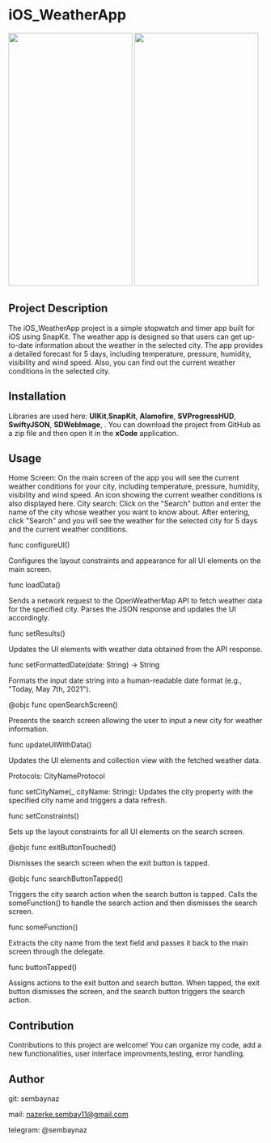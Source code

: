 # iOS_WeatherApp
<img width = "245" height = "500" src = "https://github.com/sembaynaz/iOS_WeatherApp/assets/96616194/7d64ca6f-3cfd-411b-858e-d8ff1731d27d">
<img width = "245" height = "500" src = "https://github.com/sembaynaz/iOS_WeatherApp/assets/96616194/651dc5a0-22ad-4d1c-9b05-f5de4c3743aa">

## Project Description
The iOS_WeatherApp project is a simple stopwatch and timer app built for iOS using SnapKit. The weather app is designed so that users can 
get up-to-date information about the weather in the selected city. The app provides a detailed forecast for 5 days, including temperature, pressure, 
humidity, visibility and wind speed. Also, you can find out the current weather conditions in the selected city.

## Installation
Libraries are used here: **UIKit**,**SnapKit**, **Alamofire**, **SVProgressHUD**, **SwiftyJSON**, **SDWebImage**, . You can download the project from GitHub as a zip file and then open it in the **xCode** application.

## Usage
Home Screen: On the main screen of the app you will see the current weather conditions for your city, including temperature, pressure, humidity, visibility and wind speed. 
An icon showing the current weather conditions is also displayed here.
City search: Click on the "Search" button and enter the name of the city whose weather you want to know about. 
After entering, click "Search" and you will see the weather for the selected city for 5 days and the current weather conditions.

func configureUI()

Configures the layout constraints and appearance for all UI elements on the main screen.

func loadData()

Sends a network request to the OpenWeatherMap API to fetch weather data for the specified city. Parses the JSON response and updates the UI accordingly.

func setResults()

Updates the UI elements with weather data obtained from the API response.

func setFormattedDate(date: String) -> String

Formats the input date string into a human-readable date format (e.g., "Today, May 7th, 2021").

@objc func openSearchScreen()

Presents the search screen allowing the user to input a new city for weather information.

func updateUIWithData()

Updates the UI elements and collection view with the fetched weather data.

Protocols:
CityNameProtocol

func setCityName(_ cityName: String): Updates the city property with the specified city name and triggers a data refresh.

func setConstraints()

Sets up the layout constraints for all UI elements on the search screen.

@objc func exitButtonTouched()

Dismisses the search screen when the exit button is tapped.

@objc func searchButtonTapped()

Triggers the city search action when the search button is tapped. Calls the someFunction() to handle the search action and then dismisses the search screen.

func someFunction()

Extracts the city name from the text field and passes it back to the main screen through the delegate.

func buttonTapped()

Assigns actions to the exit button and search button. When tapped, the exit button dismisses the screen, and the search button triggers the search action.


## Contribution
Contributions to this project are welcome!
You can organize my code, add a new functionalities, user interface improvments,testing, error handling. 

## Author
git: sembaynaz

mail: nazerke.sembay11@gmail.com 

telegram: @sembaynaz
